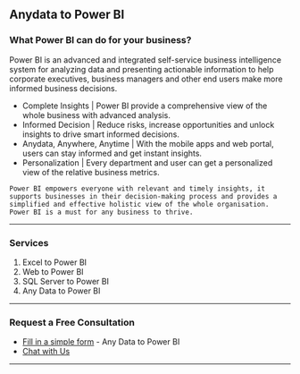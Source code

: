## Anydata to Power BI

### What Power BI can do for your business?
Power BI is an advanced and integrated self-service business intelligence system for analyzing data and presenting actionable information to help corporate executives, business managers and other end users make more informed business decisions.


- Complete Insights | Power BI provide a comprehensive view of the whole business with advanced analysis.
- Informed Decision | Reduce risks, increase opportunities and unlock insights to drive smart informed decisions.
- Anydata, Anywhere, Anytime | With the mobile apps and web portal, users can stay informed and get instant insights.
- Personalization | Every department and user can get a personalized view of the relative business metrics.


`Power BI empowers everyone with relevant and timely insights, it supports businesses in their decision-making process and provides a simplified and effective holistic view of the whole organisation. Power BI is a must for any business to thrive.
`

----

### Services
1. Excel to Power BI
1. Web to Power BI
1. SQL Server to Power BI
1. Any Data to Power BI

----

### Request a Free Consultation
* [Fill in a simple form](https://forms.office.com/Pages/ResponsePage.aspx?id=DQSIkWdsW0yxEjajBLZtrQAAAAAAAAAAAAMAAIIIemFURjROT1lEQU02M1FaNEpaM1ZTRFlOUzJKNy4u) - Any Data to Power BI
* [Chat with Us](https://bit.ly/letstalkdatachat)

----


